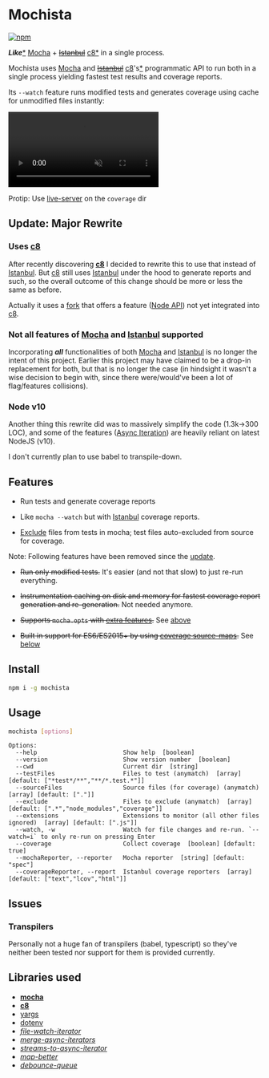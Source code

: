 
# Mochista
[![npm](https://img.shields.io/npm/v/mochista.svg)](https://www.npmjs.com/package/mochista)

***Like***[\*](#not-all) [Mocha] + ~~[Istanbul]~~ [c8*](#uses-c8) in a single process.

Mochista uses [Mocha] and ~~[Istanbul]~~ [c8]'s[*][c8-fork] programmatic API to run both in a single process yielding fastest test results and coverage reports.

[c8-fork]: #c8-fork

Its `--watch` feature runs modified tests and generates coverage using cache for unmodified files instantly:

<a href="https://gfycat.com/IdleSoreHammerheadshark">
<video muted autoplay loop>
<source src="https://giant.gfycat.com/IdleSoreHammerheadshark.mp4"/>
<img src="https://thumbs.gfycat.com/IdleSoreHammerheadshark-size_restricted.gif">
</video>
</a>

<!-- [![][scr_gif]][scr_ext] -->

[scr_mp4]: https://giant.gfycat.com/IdleSoreHammerheadshark.mp4
[scr_gif]: https://thumbs.gfycat.com/IdleSoreHammerheadshark-size_restricted.gif
[scr_ext]: https://gfycat.com/IdleSoreHammerheadshark

Protip: Use [live-server] on the `coverage` dir

[live-server]: https://github.com/tapio/live-server

## Update: Major Rewrite

### Uses [c8]

After recently discovering **[c8]** I decided to rewrite this to use that  instead of [Istanbul]. But [c8] still uses [Istanbul] under the hood to generate reports and such, so the overall outcome of this change should be more or less the same as before.

[c8]: https://github.com/bcoe/c8

<a id="c8-fork"></a> Actually it uses a [fork][laggingreflex/c8] that offers a feature ([Node API][c8/pull/19]) not yet integrated into [c8].

[laggingreflex/c8]: https://github.com/laggingreflex/c8
[c8/pull/19]: https://github.com/bcoe/c8/pull/19

### <a id="not-all"></a> Not all features of [Mocha] and [Istanbul] supported

Incorporating ***all*** functionalities of both [Mocha] and [Istanbul] is no longer the intent of this project. Earlier this project may have claimed to be a drop-in replacement for both, but that is no longer the case (in hindsight it wasn't a wise decision to begin with, since there were/would've been a lot of flag/features collisions).

### Node v10

Another thing this rewrite did was to massively simplify the code (1.3k->300 LOC), and some of the features ([Async Iteration]) are heavily reliant on latest NodeJS (v10).

I don't currently plan to use babel to transpile-down.

[Async Iteration]: https://github.com/tc39/proposal-async-iteration


## Features

* Run tests and generate coverage reports

* Like `mocha --watch` but with [Istanbul] coverage reports.

* [Exclude](#excludes) files from tests in mocha; test files auto-excluded from source for coverage.

Note: Following features have been removed since the [update](#update-major-rewrite).

* ~~Run only modified tests.~~
It's easier (and not that slow) to just re-run everything.

* ~~Instrumentation caching on disk and memory for fastest coverage report generation and re-generation.~~
Not needed anymore.

* ~~Supports `mocha.opts` with [extra features](#multiline-mochaopts).~~
See [above](#not-all)

* ~~Built in support for ES6/ES2015+ by using [coverage source-maps][istanbul-lib-source-maps].~~
See [below](#transpilers)

## Install
```sh
npm i -g mochista
```
## Usage
```sh
mochista [options]
```
```
Options:
  --help                        Show help  [boolean]
  --version                     Show version number  [boolean]
  --cwd                         Current dir  [string]
  --testFiles                   Files to test (anymatch)  [array] [default: ["*test*/**","**/*.test.*"]]
  --sourceFiles                 Source files (for coverage) (anymatch)  [array] [default: ["."]]
  --exclude                     Files to exclude (anymatch)  [array] [default: [".*","node_modules","coverage"]]
  --extensions                  Extensions to monitor (all other files ignored)  [array] [default: [".js"]]
  --watch, -w                   Watch for file changes and re-run. `--watch=i` to only re-run on pressing Enter
  --coverage                    Collect coverage  [boolean] [default: true]
  --mochaReporter, --reporter   Mocha reporter  [string] [default: "spec"]
  --coverageReporter, --report  Istanbul coverage reporters  [array] [default: ["text","lcov","html"]]
```

## Issues

### Transpilers

Personally not a huge fan of transpilers (babel, typescript) so they've neither been tested nor support for them is provided currently.

[scr]: misc/scr.gif

[mocha]: http://mochajs.org
[istanbul]: https://istanbul.js.org
[nyc]: https://github.com/istanbuljs/nyc
[babel-istanbul]: https://github.com/jmcriffey/babel-istanbul
[istanbul-lib-source-maps]: https://github.com/istanbuljs/istanbul-lib-source-maps
[chokidar]: https://github.com/paulmillr/chokidar
[chokidar#561]: https://github.com/paulmillr/chokidar/issues/561
[chokidar#449]: https://github.com/paulmillr/chokidar/issues/449
[watch]: https://github.com/mochajs/mocha/search?q=watch&type=issues
[exclude files]: https://github.com/mochajs/mocha/search?q=exclude+files&type=issues

[mocha-istanbul]: https://github.com/arikon/mocha-istanbul
[mocha-lcov-reporter]: https://github.com/StevenLooman/mocha-lcov-reporter

[babel-plugin-istanbul]: https://github.com/istanbuljs/babel-plugin-istanbul

[pita]: http://www.urbandictionary.com/define.php?term=pita


## Libraries used

* **[mocha]**
* **[c8]**
* [yargs]
* [dotenv]
* *[file-watch-iterator]*
* *[merge-async-iterators]*
* *[streams-to-async-iterator]*
* *[map-better]*
* *[debounce-queue]*

[file-watch-iterator]: https://github.com/laggingreflex/file-watch-iterator
[map-better]: https://github.com/laggingreflex/map-better
[merge-async-iterators]: https://github.com/laggingreflex/merge-async-iterators
[streams-to-async-iterator]: https://github.com/laggingreflex/streams-to-async-iterator
[yargs]: https://github.com/yargs/yargs
[debounce-queue]: https://github.com/laggingreflex/debounce-queue
[dotenv]: https://github.com/motdotla/dotenv
